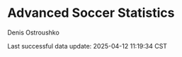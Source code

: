 # Advanced Soccer Statistics
Denis Ostroushko

<!-- gfm -->

Last successful data update: 2025-04-12 11:19:34 CST

